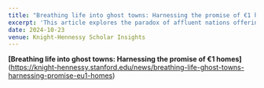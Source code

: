```yaml
---
title: "Breathing life into ghost towns: Harnessing the promise of €1 homes"
excerpt: 'This article explores the paradox of affluent nations offering financial incentives to attract new residents while imposing stringent barriers on refugees seeking asylum. Drawing on my personal connection as the daughter of Eritrean immigrants, it underscores the inequities faced by refugees from East Africa and the Middle East. Ultimately, the piece calls for inclusive policies that harness the potential of migrant communities to address demographic and economic challenges.'
date: 2024-10-23
venue: Knight-Hennessy Scholar Insights
---
```


**[Breathing life into ghost towns: Harnessing the promise of €1 homes]**(https://knight-hennessy.stanford.edu/news/breathing-life-ghost-towns-harnessing-promise-eu1-homes)
